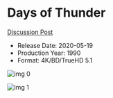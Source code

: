 # Days of Thunder

[Discussion Post](https://www.avsforum.com/threads/bass-eq-for-filtered-movies.2995212/post-59691232)

* Release Date: 2020-05-19
* Production Year: 1990
* Format: 4K/BD/TrueHD 5.1

![img 0](https://i.imgur.com/gZ2GlRn.jpg)

![img 1](https://i.imgur.com/BF8sNSU.png)

